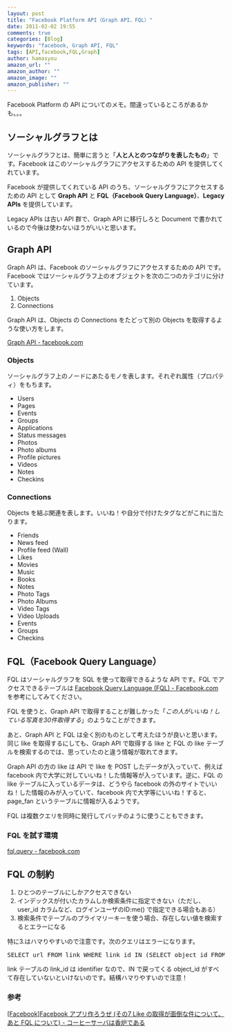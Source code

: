 ```yaml
---
layout: post
title: "Facebook Platform API（Graph API、FQL）"
date: 2011-02-02 19:55
comments: true
categories: [Blog]
keywords: "facebook, Graph API, FQL"
tags: [API,facebook,FQL,Graph]
author: hamasyou
amazon_url: ""
amazon_author: ""
amazon_image: ""
amazon_publisher: ""
---
```


Facebook Platform の API についてのメモ。間違っているところがあるかも。。。


<!-- more -->

<h2>ソーシャルグラフとは</h2>

ソーシャルグラフとは、簡単に言うと「<strong>人と人とのつながりを表したもの</strong>」です。Facebook はこのソーシャルグラフにアクセスするための API を提供してくれています。

Facebook が提供してくれている API のうち、ソーシャルグラフにアクセスするための API として <strong>Graph API</strong> と <strong>FQL（Facebook Query Language）</strong>、<strong>Legacy APIs</strong> を提供しています。

Legacy APIs は古い API 群で、Graph API に移行しろと Document で書かれているので今後は使わないほうがいいと思います。

<h2>Graph API</h2>

Graph API は、Facebook のソーシャルグラフにアクセスするための API です。Facebook ではソーシャルグラフ上のオブジェクトを次の二つのカテゴリに分けています。

<ol><li>Objects</li><li>Connections</li></ol>

Graph API は、Objects の Connections をたどって別の Objects を取得するような使い方をします。

<a href="http://developers.facebook.com/docs/reference/api/" rel="external nofollow">Graph API - facebook.com</a>

<h3>Objects</h3>

ソーシャルグラフ上のノードにあたるモノを表します。それぞれ属性（プロパティ）をもちます。

<ul>
<li>Users</li>
<li>Pages</li>
<li>Events</li>
<li>Groups</li>
<li>Applications</li>
<li>Status messages</li>
<li>Photos</li>
<li>Photo albums</li>
<li>Profile pictures</li>
<li>Videos</li>
<li>Notes</li>
<li>Checkins</li>
</ul>

<h3>Connections</h3>

Objects を結ぶ関連を表します。いいね！や自分で付けたタグなどがこれに当たります。

<ul>
<li>Friends</li>
<li>News feed</li>
<li>Profile feed (Wall)</li>
<li>Likes</li>
<li>Movies</li>
<li>Music</li>
<li>Books</li>
<li>Notes</li>
<li>Photo Tags</li>
<li>Photo Albums</li>
<li>Video Tags</li>
<li>Video Uploads</li>
<li>Events</li>
<li>Groups</li>
<li>Checkins</li>
</ul>

<h2>FQL（Facebook Query Language）</h2>

FQL はソーシャルグラフを SQL を使って取得できるような API です。FQL でアクセスできるテーブルは <a href="http://developers.facebook.com/docs/reference/fql/" rel="external nofollow">Facebook Query Language (FQL) - Facebook.com</a> を参考にしてみてください。

FQL を使うと、Graph API で取得することが難しかった「<em>この人がいいね！している写真を30件取得する</em>」のようなことができます。

あと、Graph API と FQL は全く別のものとして考えたほうが良いと思います。同じ like を取得するにしても、Graph API で取得する like と FQL の like テーブルを検索するのでは、思っていたのと違う情報が取れてきます。

Graph API の方の like は API で like を POST したデータが入っていて、例えば facebook 内で大学に対していいね！した情報等が入っています。逆に、FQL の like テーブルに入っているデータは、どうやら facebook の外のサイトでいいね！した情報のみが入っていて、facebook 内で大学等にいいね！すると、page_fan というテーブルに情報が入るようです。

FQL は複数クエリを同時に発行してバッチのように使うこともできます。

<h3>FQL を試す環境</h3>

<a href="http://developers.facebook.com/docs/reference/rest/fql.query" rel="external nofollow">fql.query - facebook.com</a>

<h2>FQL の制約</h2>

<ol>
<li>ひとつのテーブルにしかアクセスできない</li>
<li>インデックスが付いたカラムしか検索条件に指定できない（ただし、user_id カラムなど、ログインユーザのID:me() で指定できる場合もある）</li>
<li>検索条件でテーブルのプライマリーキーを使う場合、存在しない値を検索するとエラーになる</li>
</ol>

特に3.はハマりやすいので注意です。次のクエリはエラーになります。

<pre class="code">SELECT url FROM link WHERE link_id IN (SELECT object_id FROM like WHERE user_id = me())</pre>

link テーブルの link_id は identifier なので、IN で戻ってくる object_id がすべて存在していないといけないのです。結構ハマりやすいので注意！

<section>

<h3>参考</h3>

<a href="http://www.madin.jp/diary/?date=20101214" rel="external nofollow">[Facebook]Facebook アプリ作ろうぜ (その7 Like の取得が面倒な件について、あと FQL について) - コーヒーサーバは香炉である</a>

</section>





